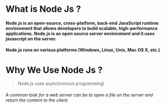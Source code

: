 # What is Node Js ?
#### Node.js is an open-source, cross-platform, back-end JavaScript runtime environment that allows developers to build scalable, high-performance applications. Node.js is an open source server environment and it uses javascript on the server.
#### Node.js runs on various platforms (Windows, Linux, Unix, Mac OS X, etc.)

# Why We Use Node Js ?

> Node.js uses asynchronous programming!


###### A common task for a web server can be to open a file on the server and return the content to the client.
